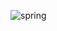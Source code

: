 ![spring](https://images.unsplash.com/photo-1586226900887-4fb28c224b57?ixlib=rb-1.2.1&ixid=eyJhcHBfaWQiOjEyMDd9&auto=format&fit=crop&w=500&q=60)

